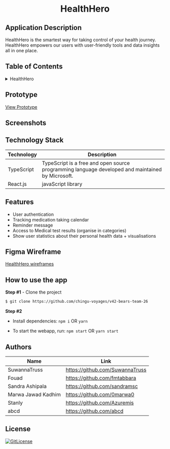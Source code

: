 <!-- Designed for Chinghu Voyage 42 02.2023 -->
  <h1 align="center">HealthHero</h1>

## Application Description

HealthHero is the smartest way for taking control of your health journey. HealthHero empowers our users with user-friendly tools and data insights all in one place.

## Table of Contents

<details>
<summary>HealthHero</summary>

- [Application Description](#application-description)
- [Table of Contents](#table-of-contents)
- [Prototype](#prototype)
- [Screenshots](#screenshots)
- [Figma Wireframe](#figma-wireframe)
- [Technology Stack](#technology-stack)
- [Features](#features)
- [How to use the app](#how-to-use-the-app)
- [Authors](#authors)
- [License](#license)

</details>

## Prototype

[View Prototype](https://exampleurl.netlify.app/)

## Screenshots


## Technology Stack

| Technology                                                    | Description                                                          |
| ------------------------------------------------------------- | -------------------------------------------------------------------- |
| TypeScript                                                      | TypeScript is a free and open source programming language developed and maintained by Microsoft. |
| React.js                                                      | javaScript library                                                   |

## Features

- User authentication
- Tracking medication taking calendar
- Reminder message
- Access to Medical test results (organise in categories)
- Show user statistics about their personal health data + visualisations


## Figma Wireframe

[HealthHero wireframes](https://www.figma.com/file/)

## How to use the app

**Step #1** - Clone the project

```bash
$ git clone https://github.com/chingu-voyages/v42-bears-team-26
```

**Step #2**

- Install dependencies: `npm i` OR `yarn`

- To start the webapp, run: `npm start` OR `yarn start`


## Authors

| Name            | Link                                   |
| --------------- | -------------------------------------- |
| SuwannaTruss | https://github.com/SuwannaTruss |
| Fouad | https://github.com/fmtabbara |
| Sandra Ashipala | https://github.com/sandramsc |
| Marwa Jawad Kadhim | https://github.com/0marwa0 |
| Stanly | https://github.com/Azuremis |
| abcd |  https://github.com/abcd |

## License

[![GitLicense](https://img.shields.io/badge/License-MIT-lime.svg)](https://github.com/sandraamsc/HyperStream/blob/main/LICENSE)
